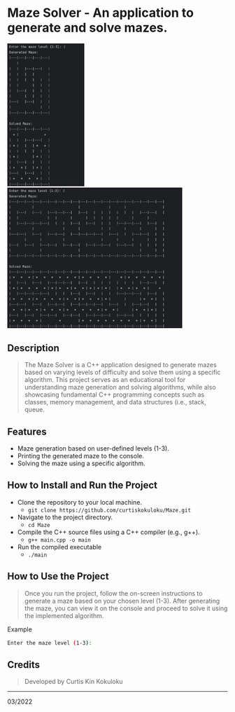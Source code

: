 # Maze Solver - An application to generate and solve mazes.

<img src="maze-level1.png" width="176"/>
<img src="maze-level2.png" width="400"/>

## Description

> The Maze Solver is a C++ application designed to generate mazes based on varying
> levels of difficulty and solve them using a specific algorithm.
> This project serves as an educational tool for understanding maze generation and
> solving algorithms, while also showcasing fundamental C++ programming concepts
> such as classes, memory management, and data structures (i.e., stack, queue.

## Features

- Maze generation based on user-defined levels (1-3).
- Printing the generated maze to the console.
- Solving the maze using a specific algorithm.

## How to Install and Run the Project

- Clone the repository to your local machine.
  - `git clone https://github.com/curtiskokuloku/Maze.git`
- Navigate to the project directory.
  - `cd Maze`
- Compile the C++ source files using a C++ compiler (e.g., g++).
  - `g++ main.cpp -o main`
- Run the compiled executable
  - `./main`

## How to Use the Project

> Once you run the project, follow the on-screen instructions to generate a maze based
> on your chosen level (1-3).
> After generating the maze, you can view it on the console and proceed to solve
> it using the implemented algorithm.

Example

```bash
Enter the maze level (1-3):
```

## Credits

> Developed by Curtis Kin Kokuloku
---
03/2022